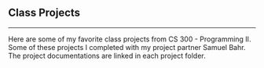 ## Class Projects 
--------------------------------------------
Here are some of my favorite class projects from CS 300 - Programming II. Some of these projects I completed with my project partner Samuel Bahr. The project documentations are linked in each project folder. 
